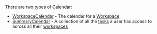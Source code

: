 There are two types of Calendar:
  * [WorkspaceCalendar](WorkspaceCalendar) - The calendar for a [Workspace](Workspace)
  * [SummaryCalendar](SummaryCalendar) - A collection of all the [tasks](Task) a user has access to across all their [workspaces](Workspace)
